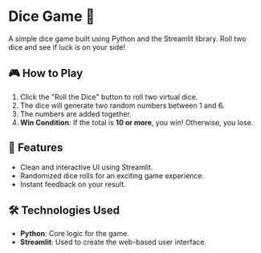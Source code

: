 # Dice Game 🎲

A simple dice game built using Python and the Streamlit library. Roll two dice and see if luck is on your side!

## 🎮 How to Play

1. Click the "Roll the Dice" button to roll two virtual dice.
2. The dice will generate two random numbers between 1 and 6.
3. The numbers are added together.
4. **Win Condition**: If the total is **10 or more**, you win! Otherwise, you lose.

## 🚀 Features

- Clean and interactive UI using Streamlit.
- Randomized dice rolls for an exciting game experience.
- Instant feedback on your result.

## 🛠️ Technologies Used

- **Python**: Core logic for the game.
- **Streamlit**: Used to create the web-based user interface.
